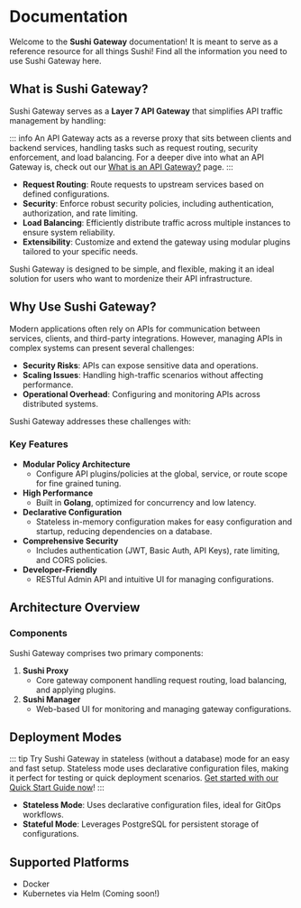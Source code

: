 # Documentation

Welcome to the **Sushi Gateway** documentation! It is meant to serve as a reference resource for all things Sushi! Find all the information you need to use Sushi Gateway here.

## What is Sushi Gateway?

Sushi Gateway serves as a **Layer 7 API Gateway** that simplifies API traffic management by handling:

::: info
An API Gateway acts as a reverse proxy that sits between clients and backend services, handling tasks such as request routing, security enforcement, and load balancing. For a deeper dive into what an API Gateway is, check out our [What is an API Gateway?](./concepts/what-is-api-gateway.md) page.
:::

- **Request Routing**: Route requests to upstream services based on defined configurations.
- **Security**: Enforce robust security policies, including authentication, authorization, and rate limiting.
- **Load Balancing**: Efficiently distribute traffic across multiple instances to ensure system reliability.
- **Extensibility**: Customize and extend the gateway using modular plugins tailored to your specific needs.

Sushi Gateway is designed to be simple, and flexible, making it an ideal solution for users who want to mordenize their API infrastructure.

## Why Use Sushi Gateway?

Modern applications often rely on APIs for communication between services, clients, and third-party integrations. However, managing APIs in complex systems can present several challenges:

- **Security Risks**: APIs can expose sensitive data and operations.
- **Scaling Issues**: Handling high-traffic scenarios without affecting performance.
- **Operational Overhead**: Configuring and monitoring APIs across distributed systems.

Sushi Gateway addresses these challenges with:

### Key Features

- **Modular Policy Architecture**
  - Configure API plugins/policies at the global, service, or route scope for fine grained tuning.
- **High Performance**
  - Built in **Golang**, optimized for concurrency and low latency.
- **Declarative Configuration**
  - Stateless in-memory configuration makes for easy configuration and startup, reducing dependencies on a database.
- **Comprehensive Security**
  - Includes authentication (JWT, Basic Auth, API Keys), rate limiting, and CORS policies.
- **Developer-Friendly**
  - RESTful Admin API and intuitive UI for managing configurations.

## Architecture Overview

### Components

Sushi Gateway comprises two primary components:

1. **Sushi Proxy**
   - Core gateway component handling request routing, load balancing, and applying plugins.
2. **Sushi Manager**
   - Web-based UI for monitoring and managing gateway configurations.

## Deployment Modes

::: tip
Try Sushi Gateway in stateless (without a database) mode for an easy and fast setup. Stateless mode uses declarative configuration files, making it perfect for testing or quick deployment scenarios.
[Get started with our Quick Start Guide now](./getting-started/docker.md)!
:::

- **Stateless Mode**: Uses declarative configuration files, ideal for GitOps workflows.
- **Stateful Mode**: Leverages PostgreSQL for persistent storage of configurations.

## Supported Platforms

- Docker
- Kubernetes via Helm (Coming soon!)
